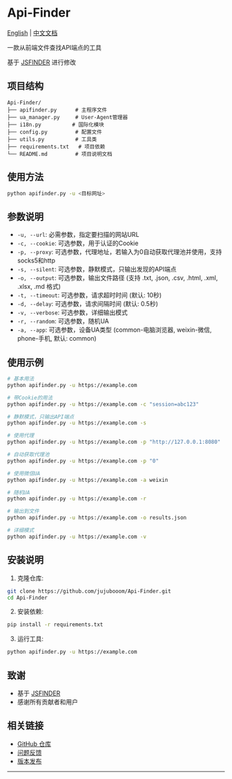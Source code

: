 # Api-Finder

[English](README.md) | [中文文档](README_CN.md)

一款从前端文件查找API端点的工具

基于 [JSFINDER](https://github.com/Threezh1/JSFinder) 进行修改

## 项目结构

```
Api-Finder/
├── apifinder.py      # 主程序文件
├── ua_manager.py     # User-Agent管理器
├── i18n.py          # 国际化模块
├── config.py         # 配置文件
├── utils.py          # 工具类
├── requirements.txt   # 项目依赖
└── README.md         # 项目说明文档
```

## 使用方法

```bash
python apifinder.py -u <目标网址>
```

## 参数说明

- `-u, --url`: 必需参数，指定要扫描的网站URL
- `-c, --cookie`: 可选参数，用于认证的Cookie
- `-p, --proxy`: 可选参数，代理地址，若输入为0自动获取代理池并使用，支持socks5和http
- `-s, --silent`: 可选参数，静默模式，只输出发现的API端点
- `-o, --output`: 可选参数，输出文件路径 (支持 .txt, .json, .csv, .html, .xml, .xlsx, .md 格式)
- `-t, --timeout`: 可选参数，请求超时时间 (默认: 10秒)
- `-d, --delay`: 可选参数，请求间隔时间 (默认: 0.5秒)
- `-v, --verbose`: 可选参数，详细输出模式
- `-r, --random`: 可选参数，随机UA
- `-a, --app`: 可选参数，设备UA类型 (common-电脑浏览器, weixin-微信, phone-手机, 默认: common)

## 使用示例

```bash
# 基本用法
python apifinder.py -u https://example.com

# 带Cookie的用法
python apifinder.py -u https://example.com -c "session=abc123"

# 静默模式，只输出API端点
python apifinder.py -u https://example.com -s

# 使用代理
python apifinder.py -u https://example.com -p "http://127.0.0.1:8080"

# 自动获取代理池
python apifinder.py -u https://example.com -p "0"

# 使用微信UA
python apifinder.py -u https://example.com -a weixin

# 随机UA
python apifinder.py -u https://example.com -r

# 输出到文件
python apifinder.py -u https://example.com -o results.json

# 详细模式
python apifinder.py -u https://example.com -v
```

## 安装说明

1. 克隆仓库:

```bash
git clone https://github.com/jujubooom/Api-Finder.git
cd Api-Finder
```

2. 安装依赖:

```bash
pip install -r requirements.txt
```

3. 运行工具:

```bash
python apifinder.py -u https://example.com
```

## 致谢

- 基于 [JSFINDER](https://github.com/Threezh1/JSFinder)
- 感谢所有贡献者和用户

## 相关链接

- [GitHub 仓库](https://github.com/jujubooom/Api-Finder)
- [问题反馈](https://github.com/jujubooom/Api-Finder/issues)
- [版本发布](https://github.com/jujubooom/Api-Finder/releases)

---

